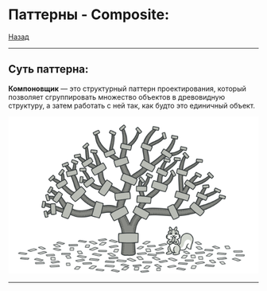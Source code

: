# Паттерны - Composite:
[Назад](https://github.com/KristianKuznetsov/avaSecondCourseLectures)
___

## Суть паттерна:
**Компоновщик** — это структурный паттерн проектирования, который позволяет сгруппировать множество объектов в древовидную структуру, 
а затем работать с ней так, как будто это единичный объект.

![](https://github.com/KristianKuznetsov/JavaPractice/blob/main/Additional%20materials/composite.png)

___
